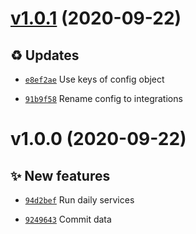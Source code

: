 # [v1.0.1](https://github.com/stethoscope-js/action/compare/v1.0.0...v1.0.1) (2020-09-22)

## ♻️ Updates
- [`e8ef2ae`](https://github.com/stethoscope-js/action/commit/e8ef2ae)  Use keys of config object

- [`91b9f58`](https://github.com/stethoscope-js/action/commit/91b9f58)  Rename config to integrations

# v1.0.0 (2020-09-22)

## ✨ New features
- [`94d2bef`](https://github.com/stethoscope-js/action/commit/94d2bef)  Run daily services

- [`9249643`](https://github.com/stethoscope-js/action/commit/9249643)  Commit data
